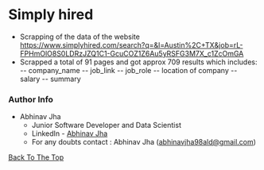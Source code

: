 # Simply hired
-   Scrapping of the data of the website https://www.simplyhired.com/search?q=&l=Austin%2C+TX&job=rL-FPHmOlO8S0LDRzJZQ1C1-GcuCOZ1Z6Au5yRSFG3M7X_c1ZcOmGA
-   Scrapped a total of 91 pages and got approx 709 results which includes:
--  company_name
--  job_link
--  job_role
--  location of company
--  salary
-- summary


### Author Info
- Abhinav Jha
	* Junior Software Developer and Data Scientist
	* LinkedIn - [Abhinav Jha](https://www.linkedin.com/in/abhinavjha98/)
	* For any doubts contact : Abhinav Jha (abhinavjha98ald@gmail.com)

[Back To The Top](#read-me-template)

